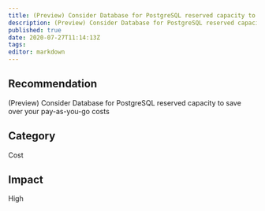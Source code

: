 ```yaml
---
title: (Preview) Consider Database for PostgreSQL reserved capacity to save over your pay as you go costs
description: (Preview) Consider Database for PostgreSQL reserved capacity to save over your pay as you go costs
published: true
date: 2020-07-27T11:14:13Z
tags:
editor: markdown
---
```


## Recommendation
(Preview) Consider Database for PostgreSQL reserved capacity to save over your pay-as-you-go costs

## Category
Cost

## Impact
High

